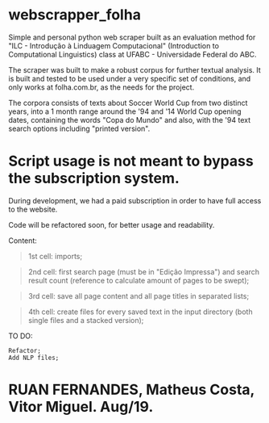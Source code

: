 # webscrapper_folha
 Simple and personal python web scraper built as an evaluation method for "ILC - Introdução à Linduagem Computacional" (Introduction to Computational Linguistics) class at UFABC - Universidade Federal do ABC.

 The scraper was built to make a robust corpus for further textual analysis. It is built and tested to be used under a very specific set of conditions, and only works at folha.com.br, as the needs for the project.

 The corpora consists of texts about Soccer World Cup from two distinct years, into a 1 month range around the '94 and '14 World Cup opening dates, containing the words "Copa do Mundo" and also, with the '94 text search options including "printed version".

# Script usage is not meant to bypass the subscription system. 
During development, we had a paid subscription in order to have full access to the website.

Code will be refactored soon, for better usage and readability.


Content:
    
> 1st cell: imports;

> 2nd cell: first search page (must be in "Edição Impressa") and search result count (reference to calculate amount of pages to be swept);

> 3rd cell: save all page content and all page titles in separated lists;

> 4th cell: create files for every saved text in the input directory (both single files and a stacked version);


TO DO:
    
    Refactor;
    Add NLP files;

# RUAN FERNANDES, Matheus Costa, Vitor Miguel. Aug/19.
